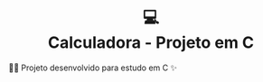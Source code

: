<h1 align="center">💻
<br>
Calculadora - Projeto em C</h1>
🐱‍💻 Projeto desenvolvido para estudo em C ✨
